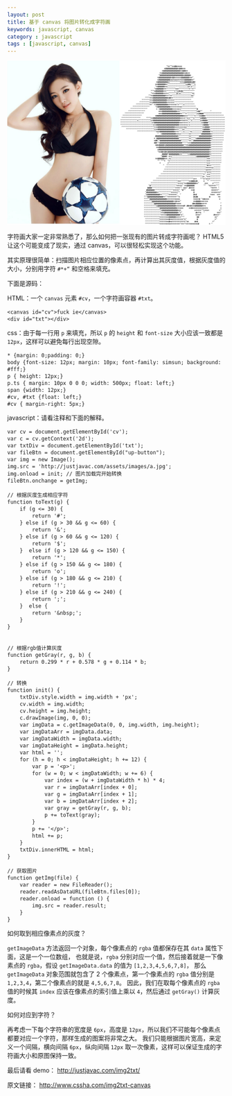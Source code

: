 ```yaml
---
layout: post
title: 基于 canvas 将图片转化成字符画
keywords: javascript, canvas
category : javascript
tags : [javascript, canvas]
---
```


![img2txt](/assets/images/img2txt.jpg "img2txt")

字符画大家一定非常熟悉了，那么如何把一张现有的图片转成字符画呢？
HTML5 让这个可能变成了现实，通过 canvas，可以很轻松实现这个功能。

其实原理很简单：扫描图片相应位置的像素点，再计算出其灰度值，根据灰度值的大小，分别用字符 `#*+“` 和空格来填充。

下面是源码：

HTML：一个 `canvas` 元素 `#cv`，一个字符画容器 `#txt`。

	<canvas id="cv">fuck ie</canvas>
	<div id="txt"></div>

css：由于每一行用 `p` 来填充，所以 `p` 的 `height` 和 `font-size` 大小应该一致都是 `12px`，这样可以避免每行出现空隙。

	* {margin: 0;padding: 0;}
	body {font-size: 12px; margin: 10px; font-family: simsun; background: #fff;}
	p { height: 12px;}
	p.ts { margin: 10px 0 0 0; width: 500px; float: left;}
	span {width: 12px;}
	#cv, #txt {float: left;}
	#cv { margin-right: 5px;}

javascript：请看注释和下面的解释。

	var cv = document.getElementById('cv');
	var c = cv.getContext('2d');
	var txtDiv = document.getElementById('txt');
	var fileBtn = document.getElementById("up-button");
	var img = new Image();
	img.src = 'http://justjavac.com/assets/images/a.jpg';
	img.onload = init; // 图片加载完开始转换
	fileBtn.onchange = getImg;
	 
	// 根据灰度生成相应字符
	function toText(g) {
	    if (g <= 30) {
	        return '#';
	    } else if (g > 30 && g <= 60) {
	        return '&';
	    } else if (g > 60 && g <= 120) {
	        return '$';
	    }  else if (g > 120 && g <= 150) {
	        return '*';
	    } else if (g > 150 && g <= 180) {
	        return 'o';
	    } else if (g > 180 && g <= 210) {
	        return '!';
	    } else if (g > 210 && g <= 240) {
	        return ';';
	    }  else {
	        return '&nbsp;';
	    }
	}
	 
	 
	// 根据rgb值计算灰度
	function getGray(r, g, b) {
	    return 0.299 * r + 0.578 * g + 0.114 * b;
	}
	 
	// 转换
	function init() {
	    txtDiv.style.width = img.width + 'px';
	    cv.width = img.width;
	    cv.height = img.height;
	    c.drawImage(img, 0, 0);
	    var imgData = c.getImageData(0, 0, img.width, img.height);
	    var imgDataArr = imgData.data;
	    var imgDataWidth = imgData.width;
	    var imgDataHeight = imgData.height;
	    var html = '';
	    for (h = 0; h < imgDataHeight; h += 12) {
	        var p = '<p>';
	        for (w = 0; w < imgDataWidth; w += 6) {
	            var index = (w + imgDataWidth * h) * 4;
	            var r = imgDataArr[index + 0];
	            var g = imgDataArr[index + 1];
	            var b = imgDataArr[index + 2];
	            var gray = getGray(r, g, b);
	            p += toText(gray);
	        }
	        p += '</p>';
	        html += p;
	    }
	    txtDiv.innerHTML = html;
	}
	 
	// 获取图片
	function getImg(file) {
	    var reader = new FileReader();
	    reader.readAsDataURL(fileBtn.files[0]);
	    reader.onload = function () {
	        img.src = reader.result;
	    }
	}

如何取到相应像素点的灰度？

`getImageData` 方法返回一个对象，每个像素点的 `rgba` 值都保存在其 `data` 属性下面，这是一个一位数组，
也就是说，`rgba` 分别对应一个值，然后接着就是一下像素点的 `rgba`，假设 `getImageData.data` 的值为 `[1,2,3,4,5,6,7,8]`，
那么 `getImageData` 对象范围就包含了 2 个像素点，第一个像素点的 `rgba` 值分别是 `1,2,3,4`，第二个像素点的就是 `4,5,6,7,8`。
因此，我们在取每个像素点的 `rgba` 值的时候其 `index` 应该在像素点的索引值上乘以 `4`，然后通过 `getGray()` 计算灰度。

如何对应到字符？

再考虑一下每个字符串的宽度是 `6px`，高度是 `12px`，所以我们不可能每个像素点都要对应一个字符，那样生成的图案将非常之大。
我们只能根据图片宽高，来定义一个间隔，横向间隔 `6px`，纵向间隔 `12px` 取一次像素，这样可以保证生成的字符画大小和原图保持一致。

最后请看 demo： <http://justjavac.com/img2txt/>

原文链接： <http://www.cssha.com/img2txt-canvas>

